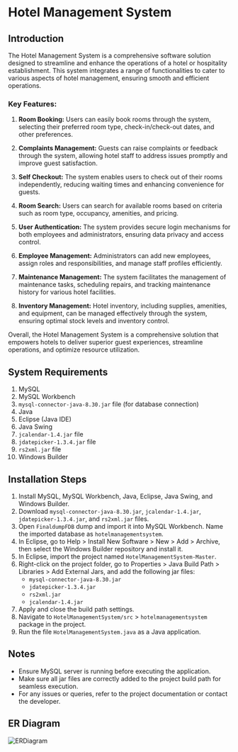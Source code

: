 # Hotel Management System

## Introduction

The Hotel Management System is a comprehensive software solution designed to streamline and enhance the operations of a hotel or hospitality establishment. This system integrates a range of functionalities to cater to various aspects of hotel management, ensuring smooth and efficient operations.

### Key Features:

1. **Room Booking:** Users can easily book rooms through the system, selecting their preferred room type, check-in/check-out dates, and other preferences.

2. **Complaints Management:** Guests can raise complaints or feedback through the system, allowing hotel staff to address issues promptly and improve guest satisfaction.

3. **Self Checkout:** The system enables users to check out of their rooms independently, reducing waiting times and enhancing convenience for guests.

4. **Room Search:** Users can search for available rooms based on criteria such as room type, occupancy, amenities, and pricing.

5. **User Authentication:** The system provides secure login mechanisms for both employees and administrators, ensuring data privacy and access control.

6. **Employee Management:** Administrators can add new employees, assign roles and responsibilities, and manage staff profiles efficiently.

7. **Maintenance Management:** The system facilitates the management of maintenance tasks, scheduling repairs, and tracking maintenance history for various hotel facilities.

8. **Inventory Management:** Hotel inventory, including supplies, amenities, and equipment, can be managed effectively through the system, ensuring optimal stock levels and inventory control.

Overall, the Hotel Management System is a comprehensive solution that empowers hotels to deliver superior guest experiences, streamline operations, and optimize resource utilization.

## System Requirements

1. MySQL
2. MySQL Workbench
3. `mysql-connector-java-8.30.jar` file (for database connection)
4. Java
5. Eclipse (Java IDE)
6. Java Swing
7. `jcalendar-1.4.jar` file
8. `jdatepicker-1.3.4.jar` file
9. `rs2xml.jar` file
10. Windows Builder

## Installation Steps

1. Install MySQL, MySQL Workbench, Java, Eclipse, Java Swing, and Windows Builder.
2. Download `mysql-connector-java-8.30.jar`, `jcalendar-1.4.jar`, `jdatepicker-1.3.4.jar`, and `rs2xml.jar` files.
3. Open `FinaldumpFDB` dump and import it into MySQL Workbench. Name the imported database as `hotelmanagementsystem`.
4. In Eclipse, go to Help > Install New Software > New > Add > Archive, then select the Windows Builder repository and install it.
5. In Eclipse, import the project named `HotelManagementSystem-Master`.
6. Right-click on the project folder, go to Properties > Java Build Path > Libraries > Add External Jars, and add the following jar files:
   - `mysql-connector-java-8.30.jar`
   - `jdatepicker-1.3.4.jar`
   - `rs2xml.jar`
   - `jcalendar-1.4.jar`
7. Apply and close the build path settings.
8. Navigate to `HotelManagementSystem/src` > `hotelmanagementsystem` package in the project.
9. Run the file `HotelManagementSystem.java` as a Java application.

## Notes

- Ensure MySQL server is running before executing the application.
- Make sure all jar files are correctly added to the project build path for seamless execution.
- For any issues or queries, refer to the project documentation or contact the developer.

## ER Diagram

![ERDiagram](https://github.com/Rohit061199/FDBProject/assets/73810251/b894433d-ece2-4cc1-8ec2-40973702266c)

